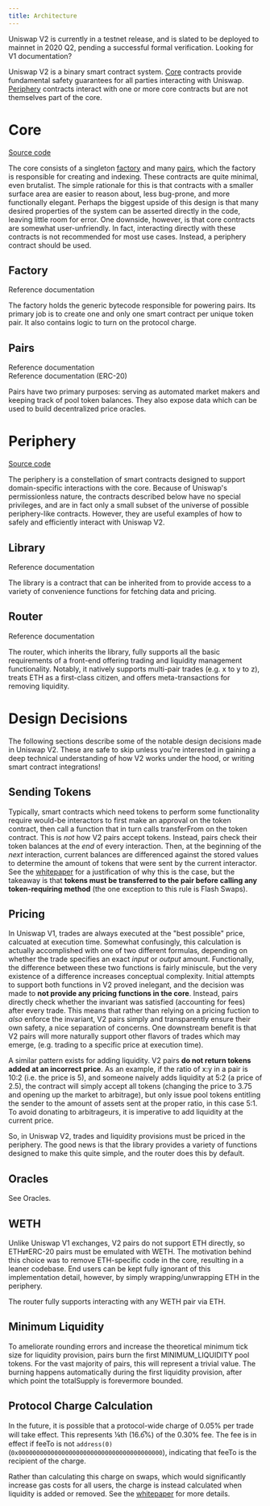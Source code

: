 ```yaml
---
title: Architecture
---
```


<Info>
Uniswap V2 is currently in a testnet release, and is slated to be deployed to mainnet in 2020 Q2, pending a successful formal verification. Looking for <Link to='/docs/v1/'>V1 documentation</Link>?
</Info>

Uniswap V2 is a binary smart contract system. [Core](#core) contracts provide fundamental safety guarantees for all parties interacting with Uniswap. [Periphery](#periphery) contracts interact with one or more core contracts but are not themselves part of the core.

# Core

[Source code](https://github.com/Uniswap/uniswap-v2-core)

The core consists of a singleton [factory](#factory) and many [pairs](#pairs), which the factory is responsible for creating and indexing. These contracts are quite minimal, even brutalist. The simple rationale for this is that contracts with a smaller surface area are easier to reason about, less bug-prone, and more functionally elegant. Perhaps the biggest upside of this design is that many desired properties of the system can be asserted directly in the code, leaving little room for error. One downside, however, is that core contracts are somewhat user-unfriendly. In fact, interacting directly with these contracts is not recommended for most use cases. Instead, a periphery contract should be used.

## Factory

<Link to='/docs/v2/smart-contracts/factory'>Reference documentation</Link>

The factory holds the generic bytecode responsible for powering pairs. Its primary job is to create one and only one smart contract per unique token pair. It also contains logic to turn on the protocol charge.

## Pairs

<Link to='/docs/v2/smart-contracts/pair'>Reference documentation</Link>
<br />
<Link to='/docs/v2/smart-contracts/pair-erc-20'>Reference documentation (ERC-20)</Link>

Pairs have two primary purposes: serving as automated market makers and keeping track of pool token balances. They also expose data which can be used to build decentralized price oracles.

# Periphery

[Source code](https://github.com/Uniswap/uniswap-v2-periphery)

The periphery is a constellation of smart contracts designed to support domain-specific interactions with the core. Because of Uniswap's permissionless nature, the contracts described below have no special privileges, and are in fact only a small subset of the universe of possible periphery-like contracts. However, they are useful examples of how to safely and efficiently interact with Uniswap V2.

## Library

<Link to='/docs/v2/smart-contracts/library'>Reference documentation</Link>

The library is a contract that can be inherited from to provide access to a variety of convenience functions for fetching data and pricing.

## Router

<Link to='/docs/v2/smart-contracts/router'>Reference documentation</Link>

The router, which inherits the library, fully supports all the basic requirements of a front-end offering trading and liquidity management functionality. Notably, it natively supports multi-pair trades (e.g. x to y to z), treats ETH as a first-class citizen, and offers meta-transactions for removing liquidity.

# Design Decisions

The following sections describe some of the notable design decisions made in Uniswap V2. These are safe to skip unless you're interested in gaining a deep technical understanding of how V2 works under the hood, or writing smart contract integrations!

## Sending Tokens

Typically, smart contracts which need tokens to perform some functionality require would-be interactors to first make an approval on the token contract, then call a function that in turn calls transferFrom on the token contract. This is _not_ how V2 pairs accept tokens. Instead, pairs check their token balances at the _end_ of every interaction. Then, at the beginning of the _next_ interaction, current balances are differenced against the stored values to determine the amount of tokens that were sent by the current interactor. See the <a href='/whitepaper.pdf' target='_blank' rel='noopener noreferrer'>whitepaper</a> for a justification of why this is the case, but the takeaway is that **tokens must be transferred to the pair before calling any token-requiring method** (the one exception to this rule is <Link to='/docs/v2/guides/flash-swaps'>Flash Swaps</Link>).

## Pricing

In Uniswap V1, trades are always executed at the "best possible" price, calcuated at execution time. Somewhat confusingly, this calculation is actually accomplished with one of two different formulas, depending on whether the trade specifies an exact _input_ or _output_ amount. Functionally, the difference between these two functions is fairly miniscule, but the very existence of a difference increases conceptual complexity. Initial attempts to support both functions in V2 proved inelegant, and the decision was made to **not provide any pricing functions in the core**. Instead, pairs directly check whether the invariant was satisfied (accounting for fees) after every trade. This means that rather than relying on a pricing fuction to _also_ enforce the invariant, V2 pairs simply and transparently ensure their own safety, a nice separation of concerns. One downstream benefit is that V2 pairs will more naturally support other flavors of trades which may emerge, (e.g. trading to a specific price at execution time).

A similar pattern exists for adding liquidity. V2 pairs **do not return tokens added at an incorrect price**. As an example, if the ratio of x:y in a pair is 10:2 (i.e. the price is 5), and someone naively adds liquidity at 5:2 (a price of 2.5), the contract will simply accept all tokens (changing the price to 3.75 and opening up the market to arbitrage), but only issue pool tokens entitling the sender to the amount of assets sent at the proper ratio, in this case 5:1. To avoid donating to arbitrageurs, it is imperative to add liquidity at the current price.

So, in Uniswap V2, trades and liquidity provisions must be priced in the periphery. The good news is that the library provides a variety of functions designed to make this quite simple, and the router does this by default.

## Oracles

See <Link to='/docs/v2/guides/oracles'>Oracles</Link>.

## WETH

Unlike Uniswap V1 exchanges, V2 pairs do not support ETH directly, so ETH⇄ERC-20 pairs must be emulated with WETH. The motivation behind this choice was to remove ETH-specific code in the core, resulting in a leaner codebase. End users can be kept fully ignorant of this implementation detail, however, by simply wrapping/unwrapping ETH in the periphery.

The router fully supports interacting with any WETH pair via ETH.

## Minimum Liquidity

To ameliorate rounding errors and increase the theoretical minimum tick size for liquidity provision, pairs burn the first <Link to='/docs/v2/smart-contracts/pair#minimum_liquidity'>MINIMUM_LIQUIDITY</Link> pool tokens. For the vast majority of pairs, this will represent a trivial value. The burning happens automatically during the first liquidity provision, after which point the <Link to='/docs/v2/smart-contracts/pair-erc-20#totalsupply'>totalSupply</Link> is forevermore bounded.

## Protocol Charge Calculation

In the future, it is possible that a protocol-wide charge of 0.05% per trade will take effect. This represents ⅙th (16.6̅%) of the 0.30% fee. The fee is in effect if <Link to='/docs/v2/smart-contracts/factory/#feeto'>feeTo</Link> is not `address(0)` (`0x0000000000000000000000000000000000000000`), indicating that feeTo is the recipient of the charge.

Rather than calculating this charge on swaps, which would significantly increase gas costs for all users, the charge is instead calculated when liquidity is added or removed. See the <a href='/whitepaper.pdf' target='_blank' rel='noopener noreferrer'>whitepaper</a> for more details.
